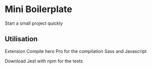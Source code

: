 # Mini Boilerplate

Start a small project quickly

## Utilisation

Extension Compile hero Pro for the compilation Sass and Javascript

Download Jest with npm for the tests